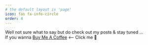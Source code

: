 ```yaml
---
# the default layout is 'page'
icon: fas fa-info-circle
order: 4
---
```


Well not sure what to say but do check out my posts & stay tuned ... </br>
If you wanna [Buy Me A Coffee](https://www.buymeacoffee.com/gourabdg) <-- Click me 🍻